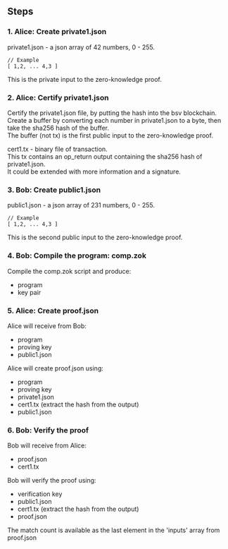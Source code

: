 ## Steps

### 1. Alice: Create private1.json

private1.json - a json array of 42 numbers, 0 - 255.

```
// Example
[ 1,2, ... 4,3 ]
```

This is the private input to the zero-knowledge proof.  

### 2. Alice: Certify private1.json

Certify the private1.json file, by putting the hash into the bsv blockchain.  
Create a buffer by converting each number in private1.json to a byte, then take the sha256 hash of the buffer.  
The buffer (not tx) is the first public input to the zero-knowledge proof.   

cert1.tx - binary file of transaction.   
This tx contains an op_return output containing the sha256 hash of private1.json.  
It could be extended with more information and a signature.

### 3. Bob: Create public1.json

public1.json - a json array of 231 numbers, 0 - 255.

```
// Example
[ 1,2, ... 4,3 ]
```

This is the second public input to the zero-knowledge proof.

### 4. Bob: Compile the program: comp.zok

Compile the comp.zok script and produce:
 - program
 - key pair

### 5. Alice: Create proof.json

Alice will receive from Bob:
 - program
 - proving key
 - public1.json

Alice will create proof.json using:
 - program
 - proving key
 - private1.json
 - cert1.tx (extract the hash from the output)
 - public1.json

### 6. Bob: Verify the proof

Bob will receive from Alice:
 - proof.json
 - cert1.tx

Bob will verify the proof using:
 - verification key
 - public1.json
 - cert1.tx (extract the hash from the output)
 - proof.json

The match count is available as the last element in the 'inputs' array from proof.json